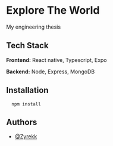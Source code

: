 # Explore The World

My engineering thesis

## Tech Stack

**Frontend:** React native, Typescript, Expo

**Backend:** Node, Express, MongoDB

## Installation
```npm
  npm install
```

## Authors

- [@Zyrekk](https://github.com/Zyrekk)
